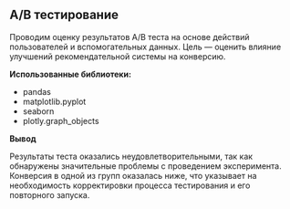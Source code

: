 ## A/B тестирование

Проводим оценку результатов A/B теста на основе действий пользователей и вспомогательных данных. Цель — оценить влияние улучшений рекомендательной системы на конверсию.

**Использованные библиотеки:**
- pandas
- matplotlib.pyplot
- seaborn
- plotly.graph_objects

**Вывод**

Результаты теста оказались неудовлетворительными, так как обнаружены значительные проблемы с проведением эксперимента. Конверсия в одной из групп оказалась ниже, что указывает на необходимость корректировки процесса тестирования и его повторного запуска.
